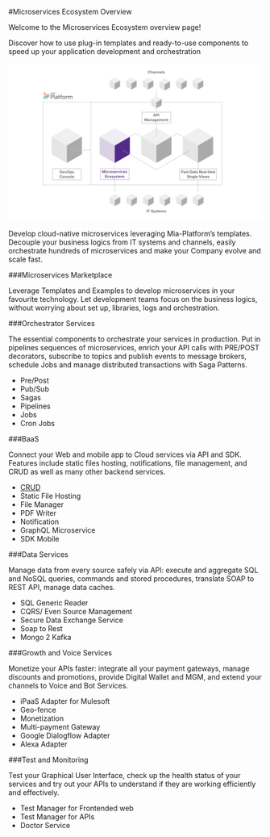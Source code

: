 #Microservices Ecosystem Overview


Welcome to the Microservices Ecosystem overview page!

Discover how to use plug-in templates and ready-to-use components to speed up your application development and orchestration


![image alt text](img/microservices_ecosystem.png)

Develop cloud-native microservices leveraging Mia-Platform’s templates. Decouple your business logics from IT systems and channels, easily orchestrate hundreds of microservices and make
your Company evolve and scale fast.


###Microservices Marketplace

Leverage Templates and Examples to develop microservices in your favourite technology. Let development teams focus on the business logics, without worrying about set up, libraries, logs and orchestration.


###Orchestrator Services

The essential components to orchestrate your services in production. Put in pipelines sequences of microservices, enrich your API
calls with PRE/POST decorators, subscribe to topics and publish events to message brokers, schedule Jobs and manage distributed transactions with Saga Patterns.

* Pre/Post
* Pub/Sub
* Sagas
* Pipelines
* Jobs
* Cron Jobs


###BaaS

Connect your Web and mobile app to Cloud services via API and SDK.
Features include static files hosting, notifications, file management, and CRUD as well as many other backend services.

* [CRUD](../docs/runtime_suite/crud-service.md)
* Static File Hosting 
* File Manager 
* PDF Writer
* Notification
* GraphQL Microservice
* SDK Mobile


###Data Services 

Manage data from every source safely via API: execute and aggregate SQL
and NoSQL queries, commands and stored procedures, translate SOAP to REST API, manage data caches.

* SQL Generic Reader
* CQRS/ Even Source Management
* Secure Data Exchange Service
* Soap to Rest
* Mongo 2 Kafka


###Growth and Voice Services

Monetize your APIs faster: integrate all your payment gateways, manage discounts and promotions, provide Digital Wallet and MGM, and extend your channels to Voice and Bot Services.

* iPaaS Adapter for Mulesoft
* Geo-fence
* Monetization
* Multi-payment Gateway
* Google Dialogflow Adapter
* Alexa Adapter


###Test and Monitoring 

Test your Graphical User Interface, check up the health status of your services and try out your APIs to understand if they are working efficiently and effectively.

* Test Manager for Frontended web
* Test Manager for APIs
* Doctor Service


